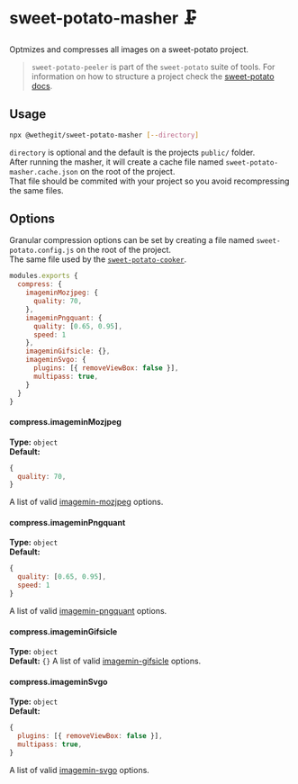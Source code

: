 # sweet-potato-masher 🗜

Optmizes and compresses all images on a sweet-potato project.

> `sweet-potato-peeler` is part of the `sweet-potato` suite of tools. For information on how to structure a project check the [sweet-potato docs](https://github.com/wethegit/sweet-potato).


## Usage

```sh
npx @wethegit/sweet-potato-masher [--directory]
```

`directory` is optional and the default is the projects `public/` folder.  
After running the masher, it will create a cache file named `sweet-potato-masher.cache.json` on the root of the project.  
That file should be commited with your project so you avoid recompressing the same files.

## Options

Granular compression options can be set by creating a file named `sweet-potato.config.js` on the root of the project.  
The same file used by the [`sweet-potato-cooker`](https://github.com/wethegit/sweet-potato/tree/main/cooker#config).

```js
modules.exports {
  compress: {
    imageminMozjpeg: {
      quality: 70,
    },
    imageminPngquant: {
      quality: [0.65, 0.95],
      speed: 1
    },
    imageminGifsicle: {},
    imageminSvgo: {
      plugins: [{ removeViewBox: false }],
      multipass: true,
    }
  }
}
```

#### compress.imageminMozjpeg

**Type:** `object`  
**Default:**

```js
{
  quality: 70,
}
```

A list of valid [imagemin-mozjpeg](https://www.npmjs.com/package/imagemin-mozjpeg) options.

#### compress.imageminPngquant

**Type:** `object`  
**Default:**

```js
{
  quality: [0.65, 0.95],
  speed: 1
}
```

A list of valid [imagemin-pngquant](https://www.npmjs.com/package/imagemin-pngquant) options.

#### compress.imageminGifsicle

**Type:** `object`  
**Default:** `{}`
A list of valid [imagemin-gifsicle](https://www.npmjs.com/package/imagemin-gifsicle) options.

#### compress.imageminSvgo

**Type:** `object`  
**Default:**

```js
{
  plugins: [{ removeViewBox: false }],
  multipass: true,
}
```

A list of valid [imagemin-svgo](https://www.npmjs.com/package/imagemin-svgo) options.
